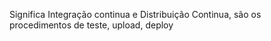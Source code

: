 Significa Integração continua e Distribuição Continua, são os procedimentos de teste, upload, deploy  